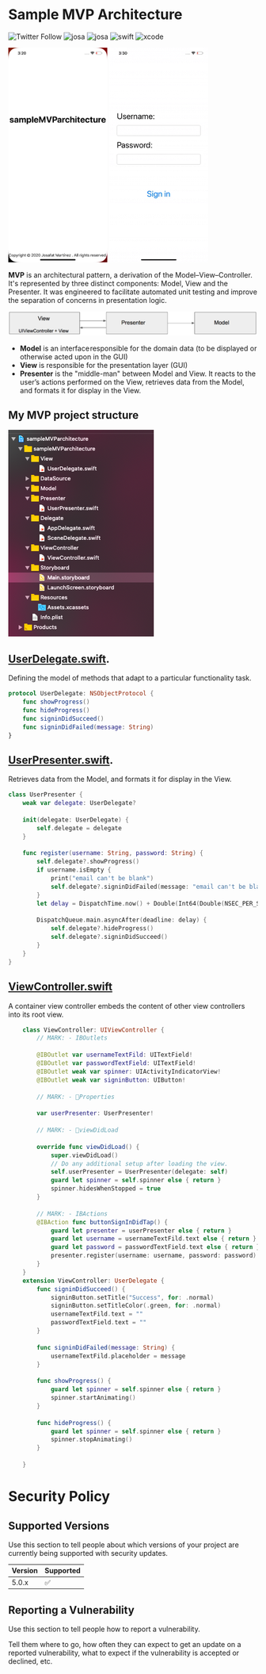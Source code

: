# Sample MVP Architecture

![Twitter Follow](https://img.shields.io/twitter/follow/iamjosafatmtz?style=social) ![josa](https://img.shields.io/github/followers/JosafatCMtz?style=social) ![josa](https://img.shields.io/badge/%F0%9F%93%B1%20JosafatMtz-Happy%20Hacking-blue) ![swift](https://img.shields.io/badge/Swift-v5-orange) ![xcode](https://img.shields.io/badge/Xcode-v11.5-orange)

<img src="./docs/start.png" alt="drawing" width="200"/>

<img src="./docs/demo-test.gif" alt="drawing" width="200"/>

**MVP** is an architectural pattern, a derivation of the Model–View–Controller. It's represented by three distinct components: Model, View and the Presenter. It was engineered to facilitate automated unit testing and improve the separation of concerns in presentation logic.

![Tux, the Linux mascot](./docs/MVP.png)

- **Model** is an interface responsible for the domain data (to be displayed or otherwise acted upon in the GUI)
- **View** is responsible for the presentation layer (GUI)
- **Presenter** is the "middle-man" between Model and View. It reacts to the user’s actions performed on the View, retrieves data from the Model, and formats it for display in the View.

## My MVP project structure

![project structure](./docs/structure.png)

## [UserDelegate.swift](https://github.com/JosafatCMtz/sample-MVP-architecture/blob/master/sampleMVParchitecture/View/UserDelegate.swift).

Defining the model of methods that adapt to a particular functionality task.

```swift
protocol UserDelegate: NSObjectProtocol {
    func showProgress()
    func hideProgress()
    func signinDidSucceed()
    func signinDidFailed(message: String)
}
```

## [UserPresenter.swift](https://github.com/JosafatCMtz/sample-MVP-architecture/blob/master/sampleMVParchitecture/Presenter/UserPresenter.swift).

Retrieves data from the Model, and formats it for display in the View.

```swift
class UserPresenter {
    weak var delegate: UserDelegate?

    init(delegate: UserDelegate) {
        self.delegate = delegate
    }

    func register(username: String, password: String) {
        self.delegate?.showProgress()
        if username.isEmpty {
            print("email can't be blank")
            self.delegate?.signinDidFailed(message: "email can't be blank")
        }
        let delay = DispatchTime.now() + Double(Int64(Double(NSEC_PER_SEC)*2)) / Double(NSEC_PER_SEC)

        DispatchQueue.main.asyncAfter(deadline: delay) {
            self.delegate?.hideProgress()
            self.delegate?.signinDidSucceed()
        }
    }
}
```

## [ViewController.swift](https://github.com/JosafatCMtz/sample-MVP-architecture/blob/master/sampleMVParchitecture/ViewController/ViewController.swift)

A container view controller embeds the content of other view controllers into its root view.

```swift
    class ViewController: UIViewController {
        // MARK: - IBOutlets

        @IBOutlet var usernameTextFild: UITextField!
        @IBOutlet var passwordTextField: UITextField!
        @IBOutlet weak var spinner: UIActivityIndicatorView!
        @IBOutlet weak var signinButton: UIButton!

        // MARK: - Properties

        var userPresenter: UserPresenter!

        // MARK: - viewDidLoad

        override func viewDidLoad() {
            super.viewDidLoad()
            // Do any additional setup after loading the view.
            self.userPresenter = UserPresenter(delegate: self)
            guard let spinner = self.spinner else { return }
            spinner.hidesWhenStopped = true
        }

        // MARK: - IBActions
        @IBAction func buttonSignInDidTap() {
            guard let presenter = userPresenter else { return }
            guard let username = usernameTextFild.text else { return }
            guard let password = passwordTextField.text else { return }
            presenter.register(username: username, password: password)
        }
    }
    extension ViewController: UserDelegate {
        func signinDidSucceed() {
            signinButton.setTitle("Success", for: .normal)
            signinButton.setTitleColor(.green, for: .normal)
            usernameTextFild.text = ""
            passwordTextField.text = ""
        }

        func signinDidFailed(message: String) {
            usernameTextFild.placeholder = message
        }

        func showProgress() {
            guard let spinner = self.spinner else { return }
            spinner.startAnimating()
        }

        func hideProgress() {
            guard let spinner = self.spinner else { return }
            spinner.stopAnimating()
        }

    }
```

# Security Policy

## Supported Versions

Use this section to tell people about which versions of your project are
currently being supported with security updates.

| Version | Supported          |
| ------- | ------------------ |
| 5.0.x   | :white_check_mark: |

## Reporting a Vulnerability

Use this section to tell people how to report a vulnerability.

Tell them where to go, how often they can expect to get an update on a
reported vulnerability, what to expect if the vulnerability is accepted or
declined, etc.

